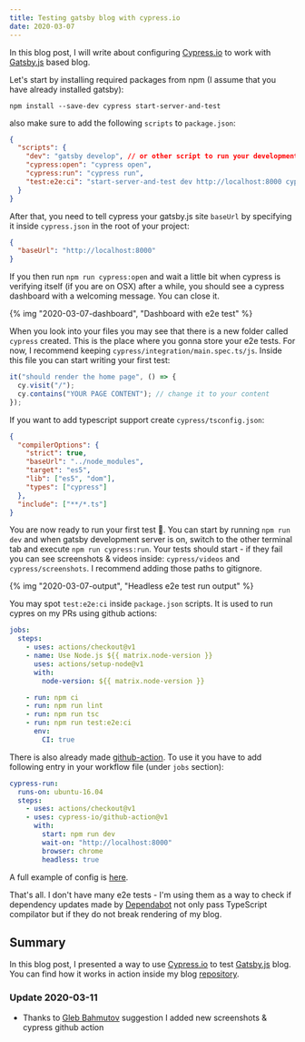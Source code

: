 ```yaml
---
title: Testing gatsby blog with cypress.io
date: 2020-03-07
---
```


In this blog post, I will write about configuring [Cypress.io](https://www.cypress.io/) to work
with [Gatsby.js](https://github.com/gatsbyjs/gatsby) based blog.

Let's start by installing required packages from npm (I assume that you have already installed gatsby):

```shell
npm install --save-dev cypress start-server-and-test
```

also make sure to add the following `scripts` to `package.json`:

```json
{
  "scripts": {
    "dev": "gatsby develop", // or other script to run your development server
    "cypress:open": "cypress open",
    "cypress:run": "cypress run",
    "test:e2e:ci": "start-server-and-test dev http://localhost:8000 cypress:run"
  }
}
```

After that, you need to tell cypress your gatsby.js site `baseUrl` by specifying it inside `cypress.json` in
the root of your project:

```json
{
  "baseUrl": "http://localhost:8000"
}
```

If you then run `npm run cypress:open` and wait a little bit when cypress is verifying itself
(if you are on OSX) after a while, you should see a cypress dashboard with a welcoming message.
You can close it.

{% img "2020-03-07-dashboard", "Dashboard with e2e test" %}

When you look into your files you may see that there is a new folder called `cypress` created. This
is the place where you gonna store your e2e tests.
For now, I recommend keeping `cypress/integration/main.spec.ts/js`.
Inside this file you can start writing your first test:

```ts
it("should render the home page", () => {
  cy.visit("/");
  cy.contains("YOUR PAGE CONTENT"); // change it to your content
});
```

If you want to add typescript support create `cypress/tsconfig.json`:

```json
{
  "compilerOptions": {
    "strict": true,
    "baseUrl": "../node_modules",
    "target": "es5",
    "lib": ["es5", "dom"],
    "types": ["cypress"]
  },
  "include": ["**/*.ts"]
}
```

You are now ready to run your first test 🎉. You can start by running `npm run dev` and when gatsby
development server is on, switch to the other terminal tab and execute `npm run cypress:run`.
Your tests should start - if they fail you can see screenshots & videos inside: `cypress/videos`
and `cypress/screenshots`. I recommend adding those paths to gitignore.

{% img "2020-03-07-output", "Headless e2e test run output" %}

You may spot `test:e2e:ci` inside `package.json` scripts. It is used to run cypres on my PRs using
github actions:

```yml
jobs:
  steps:
    - uses: actions/checkout@v1
    - name: Use Node.js ${{ matrix.node-version }}
      uses: actions/setup-node@v1
      with:
        node-version: ${{ matrix.node-version }}

    - run: npm ci
    - run: npm run lint
    - run: npm run tsc
    - run: npm run test:e2e:ci
      env:
        CI: true
```

There is also already made [github-action](https://github.com/cypress-io/github-action). To use it
you have to add following entry in your workflow file (under `jobs` section):

```yml
cypress-run:
  runs-on: ubuntu-16.04
  steps:
    - uses: actions/checkout@v1
    - uses: cypress-io/github-action@v1
      with:
        start: npm run dev
        wait-on: "http://localhost:8000"
        browser: chrome
        headless: true
```

A full example of config is [here](https://github.com/krzysztofzuraw/blog/blob/master/.github/workflows/main.yml#L13-L26).

That's all. I don't have many e2e tests - I'm using them as a way to check if dependency updates made
by [Dependabot](https://dependabot.com/) not only pass TypeScript compilator but if they do not
break rendering of my blog.

## Summary

In this blog post, I presented a way to use [Cypress.io](https://www.cypress.io/) to test
[Gatsby.js](https://github.com/gatsbyjs/gatsby) blog. You can find how it works in action inside
my blog [repository](https://github.com/krzysztofzuraw/blog).

### Update 2020-03-11

- Thanks to [Gleb Bahmutov](https://twitter.com/bahmutov) suggestion I added new screenshots & cypress github action
